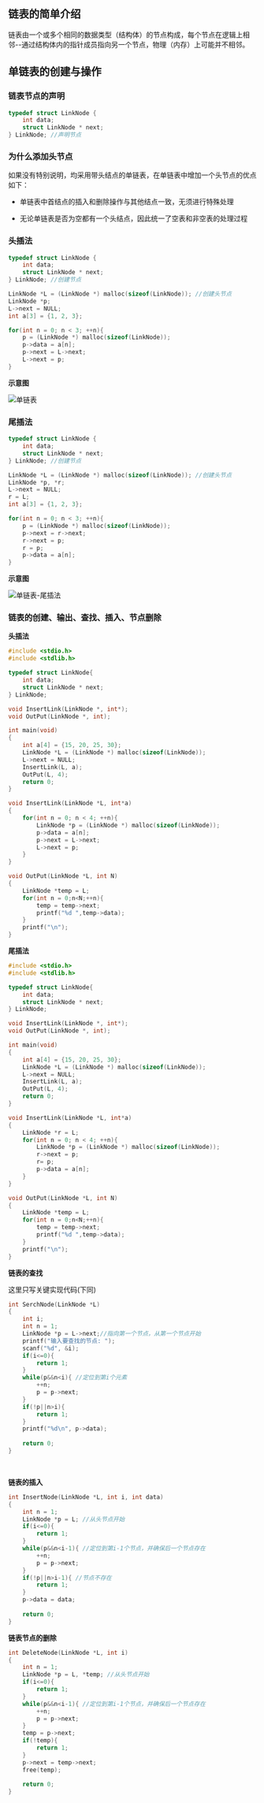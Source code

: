 ## 链表的简单介绍

链表由一个或多个相同的数据类型（结构体）的节点构成，每个节点在逻辑上相邻--通过结构体内的指针成员指向另一个节点，物理（内存）上可能并不相邻。



## 单链表的创建与操作



### 链表节点的声明

```c
typedef struct LinkNode {
    int data;
    struct LinkNode * next;
} LinkNode; //声明节点
```



### 为什么添加头节点

如果没有特别说明，均采用带头结点的单链表，在单链表中增加一个头节点的优点如下：

- 单链表中首结点的插入和删除操作与其他结点一致，无须进行特殊处理

- 无论单链表是否为空都有一个头结点，因此统一了空表和非空表的处理过程



### 头插法

```c
typedef struct LinkNode {
    int data;
    struct LinkNode * next;
} LinkNode; //创建节点

LinkNode *L = (LinkNode *) malloc(sizeof(LinkNode)); //创建头节点
LinkNode *p;
L->next = NULL;
int a[3] = {1, 2, 3};

for(int n = 0; n < 3; ++n){
    p = (LinkNode *) malloc(sizeof(LinkNode));
    p->data = a[n];
    p->next = L->next;
    L->next = p;
}
```



**示意图**



![单链表](D:\Chrome\单链表-头插法.png)



### 尾插法

```c
typedef struct LinkNode {
    int data;
    struct LinkNode * next;
} LinkNode; //创建节点

LinkNode *L = (LinkNode *) malloc(sizeof(LinkNode)); //创建头节点
LinkNode *p, *r;
L->next = NULL;
r = L;
int a[3] = {1, 2, 3};

for(int n = 0; n < 3; ++n){
    p = (LinkNode *) malloc(sizeof(LinkNode));
    p->next = r->next;
    r->next = p;
    r = p;
    p->data = a[n];
}
```



**示意图**



![单链表-尾插法](D:\Chrome\单链表-尾插法.png)



### 链表的创建、输出、查找、插入、节点删除



**头插法**

```c
#include <stdio.h>
#include <stdlib.h>

typedef struct LinkNode{
	int data;
	struct LinkNode * next;
} LinkNode;

void InsertLink(LinkNode *, int*);
void OutPut(LinkNode *, int);

int main(void)
{
    int a[4] = {15, 20, 25, 30};
	LinkNode *L = (LinkNode *) malloc(sizeof(LinkNode));
    L->next = NULL;
    InsertLink(L, a);
    OutPut(L, 4);
    return 0;
}

void InsertLink(LinkNode *L, int*a)
{
    for(int n = 0; n < 4; ++n){
        LinkNode *p = (LinkNode *) malloc(sizeof(LinkNode));
        p->data = a[n];
        p->next = L->next;
        L->next = p;
    }
}

void OutPut(LinkNode *L, int N)
{
	LinkNode *temp = L;
	for(int n = 0;n<N;++n){
		temp = temp->next;
		printf("%d ",temp->data);
	}
	printf("\n");
}
```



**尾插法**

```c
#include <stdio.h>
#include <stdlib.h>

typedef struct LinkNode{
	int data;
	struct LinkNode * next;
} LinkNode;

void InsertLink(LinkNode *, int*);
void OutPut(LinkNode *, int);

int main(void)
{
    int a[4] = {15, 20, 25, 30};
	LinkNode *L = (LinkNode *) malloc(sizeof(LinkNode));
    L->next = NULL;
    InsertLink(L, a);
    OutPut(L, 4);
    return 0;
}

void InsertLink(LinkNode *L, int*a)
{
    LinkNode *r = L;
    for(int n = 0; n < 4; ++n){
        LinkNode *p = (LinkNode *) malloc(sizeof(LinkNode));
        r->next = p;
        r= p;
        p->data = a[n];
    }
}

void OutPut(LinkNode *L, int N)
{
	LinkNode *temp = L;
	for(int n = 0;n<N;++n){
		temp = temp->next;
		printf("%d ",temp->data);
	}
	printf("\n");
}
```



**链表的查找**

 这里只写关键实现代码(下同)

```c
int SerchNode(LinkNode *L)
{
    int i;
    int n = 1;
    LinkNode *p = L->next;//指向第一个节点，从第一个节点开始
    printf("输入要查找的节点: ");
    scanf("%d", &i);
    if(i<=0){
        return 1;
    }
    while(p&&n<i){ //定位到第i个元素
        ++n;
        p = p->next;
    }
    if(!p||n>i){
        return 1;
    }
    printf("%d\n", p->data);
    
    return 0;
}
```

​                                                                                                                  



**链表的插入**



```c
int InsertNode(LinkNode *L, int i, int data)
{
    int n = 1;
    LinkNode *p = L; //从头节点开始
    if(i<=0){
        return 1;
    }
    while(p&&n<i-1){ //定位到第i-1个节点，并确保后一个节点存在
        ++n;
        p = p->next;
    }
    if(!p||n>i-1){ //节点不存在
        return 1;
    }
    p->data = data;
    
    return 0;
}
```



**链表节点的删除**



```c
int DeleteNode(LinkNode *L, int i)
{
	int n = 1;
	LinkNode *p = L, *temp; //从头节点开始
	if(i<=0){
        return 1;
    }
	while(p&&n<i-1){ //定位到第i-1个节点，并确保后一个节点存在
        ++n;
        p = p->next;
    }
    temp = p->next;
    if(!temp){
        return 1;
    }
    p->next = temp->next;
    free(temp);
    
    return 0;
}
```

